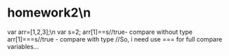 # homework2\n
var arr=[1,2,3];\n
var s=2;
arr[1]==s//true- compare without type
arr[1]===s//true - compare with type
//So, i need use === for full compare variables...
